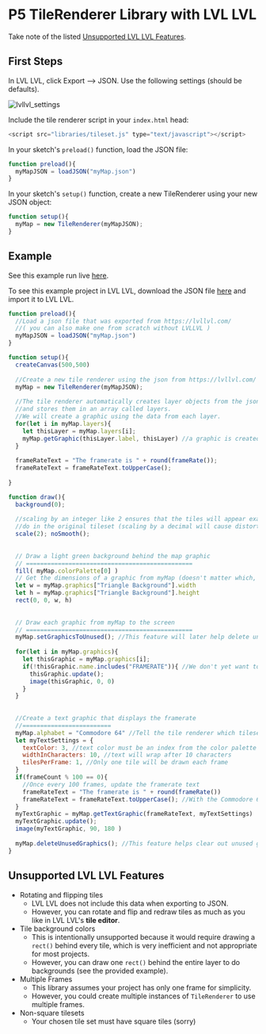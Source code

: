 # P5 TileRenderer Library with LVL LVL
Take note of the listed [Unsupported LVL LVL Features](https://github.com/IkeB108/P5-TileRenderer-Library/edit/main/README_withLVLLVL.md#unsupported-lvl-lvl-features).
## First Steps
In LVL LVL, click Export --> JSON. Use the following settings (should be defaults).

![lvllvl_settings](https://user-images.githubusercontent.com/56776763/180666857-cf1057f0-90c7-4c5d-9a8e-3167779d4033.PNG)


Include the tile renderer script in your `index.html` head:
```javascript
<script src="libraries/tileset.js" type="text/javascript"></script>
```
In your sketch's `preload()` function, load the JSON file:
```javascript
function preload(){
  myMapJSON = loadJSON("myMap.json")
}
```
In your sketch's `setup()` function, create a new TileRenderer using your new JSON object:
```javascript
function setup(){
  myMap = new TileRenderer(myMapJSON);
}
```
## Example
See this example run live [here](https://ikeb108.github.io/P5-TileRenderer-Library/Example/).

To see this example project in LVL LVL, download the JSON file [here](Example/myMap.json) and import it to LVL LVL.
```javascript
function preload(){
  //Load a json file that was exported from https://lvllvl.com/
  //( you can also make one from scratch without LVLLVL )
  myMapJSON = loadJSON("myMap.json")
}

function setup(){
  createCanvas(500,500)
  
  //Create a new tile renderer using the json from https://lvllvl.com/
  myMap = new TileRenderer(myMapJSON);
  
  //The tile renderer automatically creates layer objects from the json data
  //and stores them in an array called layers.
  //We will create a graphic using the data from each layer.
  for(let i in myMap.layers){
    let thisLayer = myMap.layers[i];
    myMap.getGraphic(thisLayer.label, thisLayer) //a graphic is created and added to myMap's array called graphics
  }
  
  frameRateText = "The framerate is " + round(frameRate());
  frameRateText = frameRateText.toUpperCase();
  
}

function draw(){
  background(0);
  
  //scaling by an integer like 2 ensures that the tiles will appear exactly as they
  //do in the original tileset (scaling by a decimal will cause distortion when using noSmooth())
  scale(2); noSmooth();
  
  
  // Draw a light green background behind the map graphic
  // ===============================================
  fill( myMap.colorPalette[0] )
  // Get the dimensions of a graphic from myMap (doesn't matter which, they're all the same)
  let w = myMap.graphics["Triangle Background"].width
  let h = myMap.graphics["Triangle Background"].height
  rect(0, 0, w, h)
  
  
  // Draw each graphic from myMap to the screen
  // ===============================================
  myMap.setGraphicsToUnused(); //This feature will later help delete unused graphics
  
  for(let i in myMap.graphics){
    let thisGraphic = myMap.graphics[i];
    if(!thisGraphic.name.includes("FRAMERATE")){ //We don't yet want to draw the framerate graphic (see below)
      thisGraphic.update();
      image(thisGraphic, 0, 0)
    }
  }
  
  
  //Create a text graphic that displays the framerate
  //=========================
  myMap.alphabet = "Commodore 64" //Tell the tile renderer which tileset we used in lvllvl.com so that it knows which tile indeces correspond to which letters (only needs to be done once)
  let myTextSettings = {
    textColor: 3, //text color must be an index from the color palette when using lvllvl.com
    widthInCharacters: 10, //text will wrap after 10 characters
    tilesPerFrame: 1, //Only one tile will be drawn each frame
  }
  if(frameCount % 100 == 0){
    //Once every 100 frames, update the framerate text
    frameRateText = "The framerate is " + round(frameRate())
    frameRateText = frameRateText.toUpperCase(); //With the Commodore 64 tileset, all letters must be uppercase. This varies depending on the tileset.
  }
  myTextGraphic = myMap.getTextGraphic(frameRateText, myTextSettings)
  myTextGraphic.update();
  image(myTextGraphic, 90, 180 )
  
  myMap.deleteUnusedGraphics(); //This feature helps clear out unused graphics (especially important when creating text graphics).
}

```
## Unsupported LVL LVL Features
- Rotating and flipping tiles
  - LVL LVL does not include this data when exporting to JSON.
  - However, you can rotate and flip and redraw tiles as much as you like in LVL LVL's **tile editor**.
- Tile background colors
  - This is intentionally unsupported because it would require drawing a `rect()` behind every tile, which is very inefficient and not appropriate for most projects.
  - However, you can draw one `rect()` behind the entire layer to do backgrounds (see the provided example).
- Multiple Frames
  - This library assumes your project has only one frame for simplicity.
  - However, you could create multiple instances of `TileRenderer` to use multiple frames.
- Non-square tilesets
  - Your chosen tile set must have square tiles (sorry)
